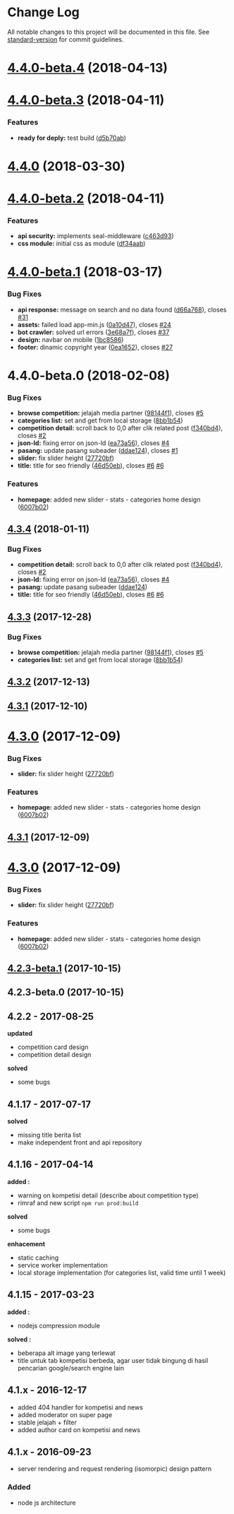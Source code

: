 # Change Log

All notable changes to this project will be documented in this file. See [standard-version](https://github.com/conventional-changelog/standard-version) for commit guidelines.

<a name="4.4.0-beta.4"></a>
# [4.4.0-beta.4](https://github.com/idmore/kompetisiid-web/compare/v4.4.0-beta.3...v4.4.0-beta.4) (2018-04-13)



<a name="4.4.0-beta.3"></a>
# [4.4.0-beta.3](https://github.com/idmore/kompetisiid-web/compare/v4.4.0-beta.2...v4.4.0-beta.3) (2018-04-11)


### Features

* **ready for deply:** test build ([d5b70ab](https://github.com/idmore/kompetisiid-web/commit/d5b70ab))



<a name="4.4.0"></a>
# [4.4.0](https://github.com/idmore/kompetisiid-web/compare/v4.4.0-beta.1...v4.4.0) (2018-03-30)



<a name="4.4.0-beta.2"></a>
# [4.4.0-beta.2](https://github.com/idmore/kompetisiid-web/compare/v4.4.0-beta.1...v4.4.0-beta.2) (2018-04-11)


### Features

* **api security:** implements seal-middleware ([c463d93](https://github.com/idmore/kompetisiid-web/commit/c463d93))
* **css module:** initial css as module ([df34aab](https://github.com/idmore/kompetisiid-web/commit/df34aab))



<a name="4.4.0-beta.1"></a>
# [4.4.0-beta.1](https://github.com/idmore/kompetisiid-web/compare/v4.3.4...v4.4.0-beta.1) (2018-03-17)


### Bug Fixes

* **api response:** message on search and no data found ([d66a768](https://github.com/idmore/kompetisiid-web/commit/d66a768)), closes [#31](https://github.com/idmore/kompetisiid-web/issues/31)
* **assets:** failed load app-min.js ([0a10d47](https://github.com/idmore/kompetisiid-web/commit/0a10d47)), closes [#24](https://github.com/idmore/kompetisiid-web/issues/24)
* **bot crawler:** solved url errors ([3e68a7f](https://github.com/idmore/kompetisiid-web/commit/3e68a7f)), closes [#37](https://github.com/idmore/kompetisiid-web/issues/37)
* **design:** navbar on mobile ([1bc8586](https://github.com/idmore/kompetisiid-web/commit/1bc8586))
* **footer:** dinamic copyright year ([0ea1652](https://github.com/idmore/kompetisiid-web/commit/0ea1652)), closes [#27](https://github.com/idmore/kompetisiid-web/issues/27)



<a name="4.4.0-beta.0"></a>
# 4.4.0-beta.0 (2018-02-08)


### Bug Fixes

* **browse competition:** jelajah media partner ([98144f1](https://github.com/idmore/kompetisiid-web/commit/98144f1)), closes [#5](https://github.com/idmore/kompetisiid-web/issues/5)
* **categories list:** set and get from local storage ([8bb1b54](https://github.com/idmore/kompetisiid-web/commit/8bb1b54))
* **competition detail:** scroll back to 0,0 after clik related post ([f340bd4](https://github.com/idmore/kompetisiid-web/commit/f340bd4)), closes [#2](https://github.com/idmore/kompetisiid-web/issues/2)
* **json-ld:** fixing error on json-ld ([ea73a56](https://github.com/idmore/kompetisiid-web/commit/ea73a56)), closes [#4](https://github.com/idmore/kompetisiid-web/issues/4)
* **pasang:** update pasang subeader ([ddae124](https://github.com/idmore/kompetisiid-web/commit/ddae124)), closes [#1](https://github.com/idmore/kompetisiid-web/issues/1)
* **slider:** fix slider height ([27720bf](https://github.com/idmore/kompetisiid-web/commit/27720bf))
* **title:** title for seo friendly ([46d50eb](https://github.com/idmore/kompetisiid-web/commit/46d50eb)), closes [#6](https://github.com/idmore/kompetisiid-web/issues/6) [#6](https://github.com/idmore/kompetisiid-web/issues/6)


### Features

* **homepage:** added new slider - stats - categories home design ([6007b02](https://github.com/idmore/kompetisiid-web/commit/6007b02))



<a name="4.3.4"></a>
## [4.3.4](https://github.com/idmore/kompetisiid-web/compare/v4.3.3...v4.3.4) (2018-01-11)


### Bug Fixes

* **competition detail:** scroll back to 0,0 after clik related post ([f340bd4](https://github.com/idmore/kompetisiid-web/commit/f340bd4)), closes [#2](https://github.com/idmore/kompetisiid-web/issues/2)
* **json-ld:** fixing error on json-ld ([ea73a56](https://github.com/idmore/kompetisiid-web/commit/ea73a56)), closes [#4](https://github.com/idmore/kompetisiid-web/issues/4)
* **pasang:** update pasang subeader ([ddae124](https://github.com/idmore/kompetisiid-web/commit/ddae124))
* **title:** title for seo friendly ([46d50eb](https://github.com/idmore/kompetisiid-web/commit/46d50eb)), closes [#6](https://github.com/idmore/kompetisiid-web/issues/6) [#6](https://github.com/idmore/kompetisiid-web/issues/6)



<a name="4.3.3"></a>
## [4.3.3](https://github.com/idmore/kompetisiid-web/compare/v4.3.2...v4.3.3) (2017-12-28)


### Bug Fixes

* **browse competition:** jelajah media partner ([98144f1](https://github.com/idmore/kompetisiid-web/commit/98144f1)), closes [#5](https://github.com/idmore/kompetisiid-web/issues/5)
* **categories list:** set and get from local storage ([8bb1b54](https://github.com/idmore/kompetisiid-web/commit/8bb1b54))



<a name="4.3.2"></a>
## [4.3.2](https://github.com/idmore/kompetisiid-web/compare/v4.3.1...v4.3.2) (2017-12-13)



<a name="4.3.1"></a>
## [4.3.1](https://github.com/idmore/kompetisiid-web/compare/v4.3.0...v4.3.1) (2017-12-10)



<a name="4.3.0"></a>
# [4.3.0](https://github.com/idmore/kompetisiid-web/compare/v4.2.3-beta.1...v4.3.0) (2017-12-09)


### Bug Fixes

* **slider:** fix slider height ([27720bf](https://github.com/idmore/kompetisiid-web/commit/27720bf))


### Features

* **homepage:** added new slider - stats - categories home design ([6007b02](https://github.com/idmore/kompetisiid-web/commit/6007b02))



<a name="4.3.1"></a>
## [4.3.1](https://github.com/idmore/kompetisiid-web/compare/v4.3.0...v4.3.1) (2017-12-09)



<a name="4.3.0"></a>
# [4.3.0](https://github.com/idmore/kompetisiid-web/compare/v4.2.3-beta.1...v4.3.0) (2017-12-09)


### Bug Fixes

* **slider:** fix slider height ([27720bf](https://github.com/idmore/kompetisiid-web/commit/27720bf))


### Features

* **homepage:** added new slider - stats - categories home design ([6007b02](https://github.com/idmore/kompetisiid-web/commit/6007b02))



<a name="4.2.3-beta.1"></a>
## [4.2.3-beta.1](https://github.com/idmore/kompetisiid-web/compare/v4.2.3-beta.0...v4.2.3-beta.1) (2017-10-15)



<a name="4.2.3-beta.0"></a>
## 4.2.3-beta.0 (2017-10-15)

## 4.2.2 - 2017-08-25
**updated**
- competition card design
- competition detail design

**solved**
- some bugs

## 4.1.17 - 2017-07-17
**solved**
- missing title berita list
- make independent front and api repository

## 4.1.16 - 2017-04-14
**added :**
- warning on kompetisi detail (describe about competition type)
- rimraf and new script `npm run prod:build`

**solved**
- some bugs

**enhacement**
- static caching
- service worker implementation
- local storage implementation (for categories list, valid time until 1 week)

## 4.1.15 - 2017-03-23
**added :**
- nodejs compression module

**solved :**
- beberapa alt image yang terlewat
- title untuk tab kompetisi berbeda, agar user tidak bingung di hasil pencarian google/search engine lain

## 4.1.x - 2016-12-17
- added 404 handler for kompetisi and news 
- added moderator on super page
- stable jelajah + filter
- added author card on kompetisi and news

## 4.1.x - 2016-09-23
- server rendering and request rendering (isomorpic) design pattern

### Added
- node js architecture
